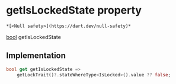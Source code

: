 


# getIsLockedState property




    *[<Null safety>](https://dart.dev/null-safety)*




[bool](https://api.flutter.dev/flutter/dart-core/bool-class.html) getIsLockedState
  







## Implementation

```dart
bool get getIsLockedState =>
    getLockTrait()?.stateWhereType<IsLocked>().value ?? false;
```








